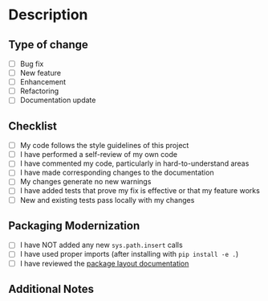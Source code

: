 # Description

<!-- Please include a summary of the change and which issue is fixed. Please also include relevant motivation and context. -->

## Type of change

- [ ] Bug fix
- [ ] New feature
- [ ] Enhancement
- [ ] Refactoring
- [ ] Documentation update

## Checklist

- [ ] My code follows the style guidelines of this project
- [ ] I have performed a self-review of my own code
- [ ] I have commented my code, particularly in hard-to-understand areas
- [ ] I have made corresponding changes to the documentation
- [ ] My changes generate no new warnings
- [ ] I have added tests that prove my fix is effective or that my feature works
- [ ] New and existing tests pass locally with my changes

## Packaging Modernization

- [ ] I have NOT added any new `sys.path.insert` calls
- [ ] I have used proper imports (after installing with `pip install -e .`)
- [ ] I have reviewed the [package layout documentation](../MainPcDocs/SYSTEM_DOCUMENTATION/DEV_GUIDE/01_package_layout.md)

## Additional Notes

<!-- Any additional information that would be helpful for reviewers --> 